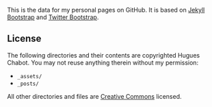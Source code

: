 This is the data for my personal pages on GitHub.
It is based on [Jekyll Bootstrap][jekyllbootstrap] and [Twitter Bootstrap][twitterbootstrap].

## License

The following directories and their contents are copyrighted Hugues Chabot. You may not reuse anything therein without my permission:

* `_assets/`
* `_posts/`

All other directories and files are [Creative Commons](http://creativecommons.org/licenses/by-nc-sa/3.0/) licensed.

[jekyllbootstrap]: http://jekyllbootstrap.com/
[twitterbootstrap]: http://twitter.github.com/bootstrap/
